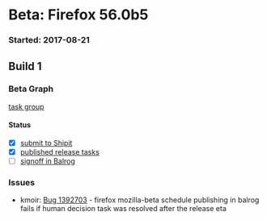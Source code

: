 # Beta: Firefox 56.0b5

### Started: 2017-08-21

## Build 1

### Beta Graph
[task group](https://tools.taskcluster.net/push-inspector/#/_N91GGZ8SQmzSQ9t88Fl-Q)


#### Status
- [x] [submit to Shipit](https://wiki.mozilla.org/Release:Release_Automation_on_Mercurial:Starting_a_Release#Submit_to_Ship_It)
- [x] [published release tasks](../how-tos/relpro.md#4-publish-release)
- [ ] [signoff in Balrog](../how-tos/relpro.md#3-signoffs)

### Issues
- kmoir: [Bug 1392703](https://bugzil.la/1392703) - firefox mozilla-beta schedule publishing in balrog fails if human decision task was resolved after the release eta


